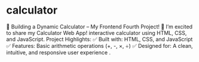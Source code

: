 # calculator
🧮 Building a Dynamic Calculator – My Frontend Fourth Project! 🚀 I’m excited to share my Calculator Web App! interactive calculator using HTML, CSS, and JavaScript.  Project Highlights: ✅ Built with: HTML, CSS, and JavaScript ✅ Features: Basic arithmetic operations (+, -, ×, ÷) ✅ Designed for: A clean, intuitive, and responsive user experience .
